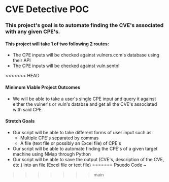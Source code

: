 # CVE Detective POC #

### This project's goal is to automate finding the CVE's associated with any given CPE's.  ###
####  This project will take 1 of two following 2 routes: ####
  * The CPE inputs will be checked against vulners.com's database using their API
  * The CPE inputs will be checked against vuln.sentnl

<<<<<<< HEAD
#### Minimum Viable Project Outcomes ####
  * We will be able to take a user's single CPE input and query it against either the vulner's or vuln's databse and get all the CVE's associated with said CPE
  
####  Stretch Goals #####
  * Our script will be able to take different forms of user input such as:
    * Multiple CPE's separated by commas
    * A file (text file or possibly an Excel file) of CPE's
  * Our script will be able to automate finding the CPE's of a given target machine using NMap through Python
  * Our script will be able to save the output (CVE's, description of the CVE, etc.) into an file (Excel file or text file)
=======
Psuedo Code ~


>>>>>>> main
